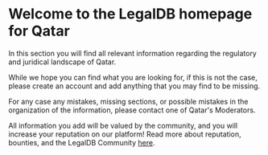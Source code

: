 <!-- TITLE: Qatar -->
<!-- SUBTITLE: Welcome to the legalDB home of Qatar -->

# Welcome to the LegalDB homepage for Qatar

In this section you will find all relevant information regarding the regulatory and juridical landscape of Qatar.

While we hope you can find what you are looking for, if this is not the case, please create an account and add anything that you may find to be missing.

For any case any mistakes, missing sections, or possible mistakes in the organization of the information, please contact one of Qatar's Moderators.

All information you add will be valued by the community, and you will increase your reputation on our platform! Read more about reputation, bounties, and the LegalDB Community [here](http://legaldb.herokuapp.com/legaldb/community).
